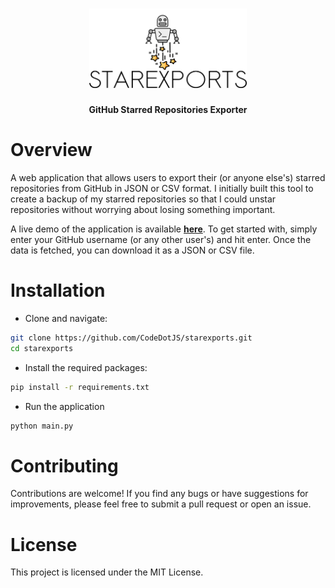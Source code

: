 <h1 align="center"><img width="50%" src="media/starexports.png" alt=""></h1>
<p align="center"><b>GitHub Starred Repositories Exporter</b></p>


# Overview

A web application that allows users to export their (or anyone else's) starred repositories from GitHub in JSON or CSV format. I initially built this tool to create a backup of my starred repositories so that I could unstar repositories without worrying about losing something important.

A live demo of the application is available __[here](https://starexports.vercel.app)__. To get started with, simply enter your GitHub username (or any other user's) and hit enter. Once the data is fetched, you can download it as a JSON or CSV file.

# Installation

- Clone and navigate:

```sh
git clone https://github.com/CodeDotJS/starexports.git
cd starexports
```

- Install the required packages:

```sh
pip install -r requirements.txt
```

- Run the application

```sh
python main.py
```

# Contributing
Contributions are welcome! If you find any bugs or have suggestions for improvements, please feel free to submit a pull request or open an issue.

# License
This project is licensed under the MIT License.
